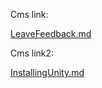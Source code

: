  

 Cms link: 

 [LeaveFeedback.md](LeaveFeedback.md) 

 

 Cms link2: 

 [InstallingUnity.md](InstallingUnity.md) 

